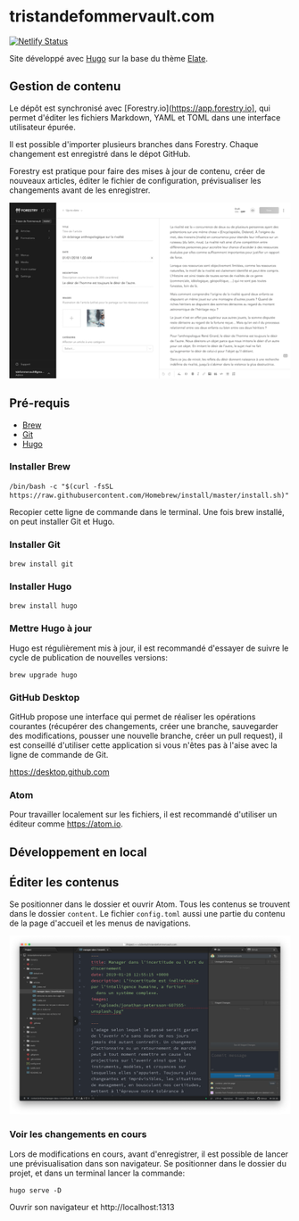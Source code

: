 # tristandefommervault.com

[![Netlify Status](https://api.netlify.com/api/v1/badges/c8055bed-63df-4162-b534-8d6db3ca3d65/deploy-status)](https://app.netlify.com/sites/tristandefommervault/deploys)

Site développé avec [Hugo](https://gohugo.io) sur la base du thème [Elate](https://github.com/saey55/hugo-elate-theme).

## Gestion de contenu

Le dépôt est synchronisé avec [Forestry.io](https://app.forestry.io], qui permet d'éditer les fichiers Markdown, YAML et TOML dans une interface utilisateur épurée.

Il est possible d'importer plusieurs branches dans Forestry.
Chaque changement est enregistré dans le dépot GitHub. 

Forestry est pratique pour faire des mises à jour de contenu, créer de nouveaux articles, éditer le fichier de configuration, prévisualiser les changements avant de les enregistrer.

![Forestry.io](static/images/docs/forestry.png)

## Pré-requis

- [Brew](https://brew.sh)
- [Git](https://git-scm.com)
- [Hugo](https://gohugo.io)

### Installer Brew

```
/bin/bash -c "$(curl -fsSL https://raw.githubusercontent.com/Homebrew/install/master/install.sh)"
```

Recopier cette ligne de commande dans le terminal. Une fois brew installé, on peut installer Git et Hugo.

### Installer Git

```
brew install git
```

### Installer Hugo

```
brew install hugo
```

### Mettre Hugo à jour

Hugo est régulièrement mis à jour, il est recommandé d'essayer de suivre le cycle de publication de nouvelles versions:

```
brew upgrade hugo
```

### GitHub Desktop

GitHub propose une interface qui permet de réaliser les opérations courantes (récupérer des changements, créer une branche, sauvegarder des modifications, pousser une nouvelle branche, créer un pull request), il est conseillé d'utiliser cette application si vous n'êtes pas à l'aise avec la ligne de commande de Git.

https://desktop.github.com

### Atom

Pour travailler localement sur les fichiers, il est recommandé d'utiliser un éditeur comme https://atom.io.

## Développement en local

##  Éditer les contenus

Se positionner dans le dossier et ouvrir Atom. Tous les contenus se trouvent dans le dossier `content`.
Le fichier `config.toml` aussi une partie du contenu de la page d'accueil et les menus de navigations.

![Atom](static/images/docs/atom.png)

### Voir les changements en cours

Lors de modifications en cours, avant d'enregistrer, il est possible de lancer une prévisualisation dans son navigateur.
Se positionner dans le dossier du projet, et dans un terminal lancer la commande:

```
hugo serve -D
```

Ouvrir son navigateur et http://localhost:1313


